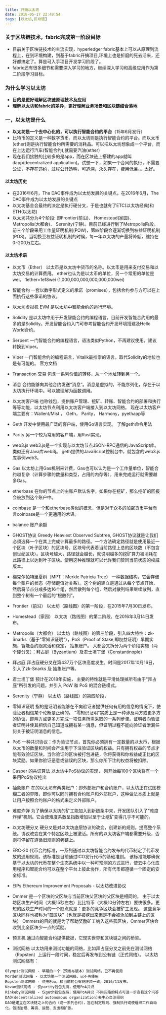 ```yaml
---
title: 开搞以太坊
date: 2018-05-17 22:49:54
tags: [以太坊,区块链]
---
```


### 关于区块链技术，fabric完成第一阶段目标
- 目前关于区块链技术的主流实现，hyperledger fabric基本上可以从原理到流程上，在到环境构建，到基于fabric开搞项目,环境上也是折磨的死去活来，还好都搞定了。算是可入手项目开发学习阶段了。
- fabric还有很多细节和需要深入学习的地方，继续深入学习和高级应用作为第二阶段学习目标。

### 为什么学习以太坊
<!-- more -->
- **目的是更好理解区块链原理技术及应用**
- **理解以太坊和fabric的差异，更好理解业务场景和区块链结合落地**

### 一，以太坊是什么

- **以太坊是一个去中心化的，可以执行智能合约的平台**（15年6月发行）
- 比特币的定义是一种数字货币，而以太坊则是执行智能合约的平台。而以太币(ether)则是执行智能合约所需要的消耗品。可以把以太坊想象成一个平台，而在上边运行汽车(智能合约),就需要汽油(ether)
- 现在我们接触的比较多的是app，而在区块链上搭建的app就叫dapp(decentralized application)。试想一下，如果一个合同的执行，不需要公证，不存在违约，过程公开透明，可追溯，永久存在，费用低廉。。太好。

#### 以太坊历史
- 在2016年6月，The DAO事件成为以太坊发展的关键点。在2016年6月，The DAO事件成为以太坊发展的关键点
- 以太坊基金会最终的决定是执行硬分叉，于是也就有了ETC(以太坊经典)和ETH(以太坊)
- 以太坊共分为4个阶段: 即Frontier(前沿)、 Homestead(家园)、 Metropolis(大都会)、 Serenity(宁静)。目前已经进行到了Metropolis阶段。前三个阶段采用工作量证明机制(POW)，第四阶段会逐渐切换到权益证明机制(POS)。当切换至权益证明机制的时候，每一年以太坊的产量将降低，维持在0~200万左右。

#### 以太坊术语

- 以太币（Ether）
以太币是以太坊中货币的名称。以太币是用来支付交易和以太坊交易的计算费用。 ether也认为是以太币的单位，另一个常用的单位是wei。 1ether=1e18wei (1,000,000,000,000,000,000wei)

- 智能合约
一套以数字形式定义的承诺（promises），包括合约参与方可以在上面执行这些承诺的协议。

- 以太坊虚拟机 EVM
是以太坊中智能合约的运行环境。

- Solidity
是以太坊中用于开发智能合约的编程语言，目前开发智能合约用的最多的是Solidity。开发智能合约入门可参考智能合约开发环境搭建及Hello World合约。

- Serpent
一门智能合约的编程语言，语法类似Python，不再建议使用，建议转换到Viper。

- Viper
一门智能合约的编程语言，Vitalik最推崇的语言。取代Solidity的地位也是有可能的。 官方文档

- Transaction 交易
包含一系列价值的转移，从一个地址转到另一个。

- 消息
合约能够向其他合约发送“消息”。消息是虚拟的，不能序列化，存在于以太坊执行环境中。可以被理解为函数调用。

- 以太坊客户端
也称钱包，提供账户管理、挖矿、转账、智能合约的部署和执行等等功能，以太坊节点利用以太坊客户端接入到以太坊网络。 现在以太坊客户端主要有：Wallent/Mist ， Geth， Parity， Harmony，pyethapp等

- Geth
开发中使用最广泛的客户端，使用Go语言实现。 了解geth命令用法

- Parity
另一个较为常用的客户端，用Rust实现。

- web3.js
web3.js是一个实现与以太坊节点JSON-RPC通信的JavaScript库。类似还有Java库web3j。 geth提供的JavaScript控制台中，就包含的web3.js库事例web3。

- Gas
以太坊上用Gas机制来计费，Gas也可以认为是一个工作量单位，智能合约越复杂（计算步骤的数量和类型，占用的内存等），用来完成运行就需要越多Gas。

- etherbase
在你的节点上的主账户默认名字，如果你在挖矿，那么挖矿的回报会被放到这个账户中。

- coinbase 是一个和etherbase类似的概念，但是对于众多的加密货币平台而言coinbase是一个更通用的术语。

- balance 账户余额

- GHOST协议
Greedy Heaviest Observed Subtree, GHOST协议就是让我们必须选择一个在其上完成计算最多的路径。一个方法确定路径就是使用最近一个区块（叶子区块）的区块号，区块号代表着当前路径上总的区块数（不包含创世纪区块）。区块号越大，路径就会越长，就说明越多的挖矿算力被消耗在此路径上以达到叶子区块。使用这种推理就可以允许我们赞同当前状态的权威版本。

- 梅克尔帕特里夏树（MPT：Merkle Patricia Tree）
一种数据结构，它会存储每个账户的状态（存储键值对关系）。这个树的建立是通过从每个节点开始，然后将节点分成多达16个组，然后散列每个组，然后对散列结果继续散列，直到整个树有一个最后的“根散列”。

- Frontier（前沿）
以太坊（路线图）的第一阶段，在2015年7月30日发布。

- Homestead（家园）
以太坊（路线图）的第二阶段，在2016年3月14日发布。

- Metropolis（大都会）
以太坊（路线图）的第三阶段，引入四大特性：zk-Snarks（基于"零知识证明"），PoS（Proof of Stake,即权益证明）早期实施，智能合约跟灵活和稳定， 抽象账户。 大都会又拆分为两个阶段实施（两个硬分叉）：拜占庭（Byzantium）及君士坦丁堡（Constantinople）

- 拜占庭
拜占庭硬分叉在第437万个区块高度发生，时间是2017年10月16日，引入了zk-Snarks 及 抽象账户等。

- 君士坦丁堡
预计在2018年实施， 主要的特性就是平滑处理掉所有由于"拜占庭"所引发的问题，并引入 PoW 和 PoS 的混合链模式。

- Serenity（宁静）
以太坊（路线图）的第四阶段，

- 零知识证明
指的是证明者能够在不向验证者提供任何有用的信息的情况下，使验证者相信某个论断是正确的。 "零知识证明"实质上是一种涉及两方或更多方的协议，即两方或更多方完成一项任务所需采取的一系列步骤。证明者向验证者证明并使其相信自己知道或拥有某一消息，但证明过程不能向验证者泄漏任何关于被证明消息的信息。

- PoS
一种共识协议：作为验证节点，首先你必须拥有一定数量的以太币，根据以太币的数量和时间会产生用于下注验证区块的权益。只有拥有权益的节点才能有效验证区块，当你验证的区块被打包进链，你将获得和你权益成正比的区块奖励。如果你验证恶意或错误的区块，那么你所下注的权益将被扣除。

- Casper 的共识算法
以太坊中PoS协议的实现， 刚开始每100个区块将有一个采用PoS协议挖出

- 抽象账户
在的以太坊有两类账户：即外部账户和合约账户，以太坊正在试图模糊二者的界限，即你可以同时拥有合约账户和外部账户，这种做法本质上就是让用户按照合约账户的格式来定义外部账户。

- 难度炸弹
为了确保以太坊的矿工能加入到新链条中来，开发团队引入了"难度炸弹"机制。它会使难度系数呈指数增加以至于让挖矿变得几乎不可能的。

- 以太坊硬分叉
硬分叉是对以太坊底层协议的改变，创建新的规则，提高整个系统。协议改变在某个特定区块上被激活。所有的以太坊客户端都需要升级，否则将停留在遵循旧规则的老链上。

- ERC-20
代币合约标准，一系列通过以太坊智能合约发布的代币制定了代币发放的通用规则。该标准是目前通过ICO发行代币的基础准则。 该标准能够确保基于以太坊的代币在整个生态系统中以一种可预测的方式进行，使去中心化应用程序和智能合约可以在整个平台上彼此协作，所有代币都遵循一个固定的安全标准。

- EIPs
Ethereum Improvement Proposals - 以太坊改进协议

- Ommer
是一个区块的父区块与当前区块父区块的父区块是相同的。 由于以太坊区块生产时间（大概15秒左右）比比特币（大概10分钟左右）要快很多。更短的区块生产时间的一个缺点就是：更多的竞争区块会被矿工发现。 这些竞争区块同样也被称为“孤区块”（也就是被挖出来但是不会被添加到主链上的区块） Ommers的目的就是为了帮助奖励矿工纳入这些孤区块，Ommer区块会收到比全区块少一点的奖励。

- 预言机
通过向智能合约提供数据，它现实世界和区块链之间的桥梁。


- 测试网络
以太坊用来测试功能的网络，比如拜占庭分叉之前先在测试网络（Ropsten）上运行一段时间，稳定后再发布到公有链（正式网络）。 以太坊测试网络有：

```
Olympic测试网络 - 早期的一个（预发布版本）测试网络，已不再使用
Morden测试网络 - 以太坊第一个测试网络，已不再使用
Ropsten测试网络 - 使用Pow，和当前的公有链环境一致，2016/11发布。
Kovan测试网络 - 仅parity钱包支持，使用PoA共识
Rinkeby测试网络 - 仅geth钱包支持，使用PoA共识 不同网络的特点可进一步查看这个问答
DAO(decentralized autonomous organization)去中心自治组织
DAO是建立在区块链之上的合约（或一系列合约），旨在制定规则、强制执行或使组织工作自动化，包括治理、筹资、运营、支出和扩张。
```
